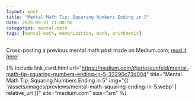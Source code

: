 ```yaml
---
layout: post
title: "Mental Math Tip: Squaring Numbers Ending in 5"
date: 2025-09-21 21:00:00
categories: mental-math
tags: [mental-math, memorization, math, arithmetic]
---
```


Cross-posting a previous mental math post made on Medium.com; [read it here](https://medium.com/@ariessunfeld/mental-math-tip-squaring-numbers-ending-in-5-33290c73d004)!


<!-- {% include link_card.html
   url="https://medium.com/@ariessunfeld/mental-math-tip-squaring-numbers-ending-in-5-33290c73d004"
   title="Mental Math Tip: Squaring Numbers Ending in 5"
   desc="Thumbnail image for article"
   img="https://miro.medium.com/v2/resize:fit:1027/1*8dr6-e2Ep5q9Gyb4qPy_Lg.png"
   site="medium.com"
   size="sm" %}   {# sizes: sm | (default) | lg #} -->

{% include link_card.html
   url="https://medium.com/@ariessunfeld/mental-math-tip-squaring-numbers-ending-in-5-33290c73d004"
   title="Mental Math Tip: Squaring Numbers Ending in 5"
   img="{{ '/assets/images/previews/mental-math-squaring-ending-in-5.webp' | relative_url }}"
   site="medium.com"
   size="sm" %}
